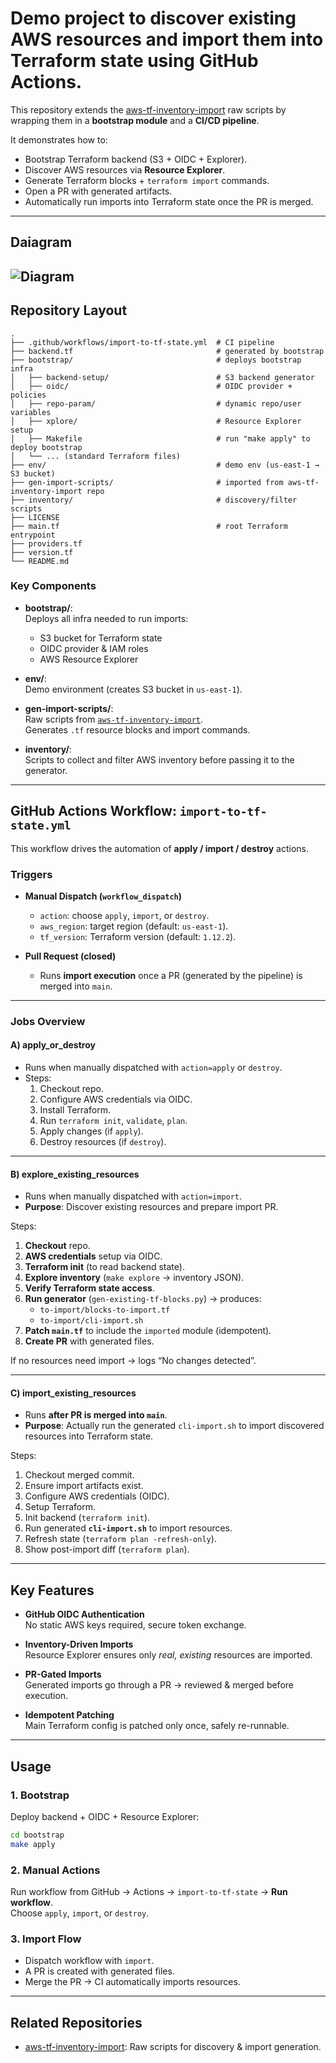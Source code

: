 # Demo project to discover existing AWS resources and import them into Terraform state using GitHub Actions.

This repository extends the [aws-tf-inventory-import](https://github.com/fekri600/aws-tf-inventory-import) raw scripts by wrapping them in a **bootstrap module** and a **CI/CD pipeline**.  

It demonstrates how to:  
- Bootstrap Terraform backend (S3 + OIDC + Explorer).  
- Discover AWS resources via **Resource Explorer**.  
- Generate Terraform blocks + `terraform import` commands.  
- Open a PR with generated artifacts.  
- Automatically run imports into Terraform state once the PR is merged.  

---
## Daiagram
![Diagram](diagram.png)
---
## Repository Layout  

```
.
├── .github/workflows/import-to-tf-state.yml  # CI pipeline
├── backend.tf                                # generated by bootstrap
├── bootstrap/                                # deploys bootstrap infra
│   ├── backend-setup/                        # S3 backend generator
│   ├── oidc/                                 # OIDC provider + policies
│   ├── repo-param/                           # dynamic repo/user variables
│   ├── xplore/                               # Resource Explorer setup
│   ├── Makefile                              # run "make apply" to deploy bootstrap
│   └── ... (standard Terraform files)
├── env/                                      # demo env (us-east-1 → S3 bucket)
├── gen-import-scripts/                       # imported from aws-tf-inventory-import repo
├── inventory/                                # discovery/filter scripts
├── LICENSE
├── main.tf                                   # root Terraform entrypoint
├── providers.tf
├── version.tf
└── README.md
```

### Key Components
- **bootstrap/**:  
  Deploys all infra needed to run imports:  
  - S3 bucket for Terraform state  
  - OIDC provider & IAM roles  
  - AWS Resource Explorer  

- **env/**:  
  Demo environment (creates S3 bucket in `us-east-1`).  

- **gen-import-scripts/**:  
  Raw scripts from [`aws-tf-inventory-import`](https://github.com/fekri600/aws-tf-inventory-import).  
  Generates `.tf` resource blocks and import commands.  

- **inventory/**:  
  Scripts to collect and filter AWS inventory before passing it to the generator.  

---

## GitHub Actions Workflow: `import-to-tf-state.yml`

This workflow drives the automation of **apply / import / destroy** actions.  

### Triggers
- **Manual Dispatch (`workflow_dispatch`)**  
  - `action`: choose `apply`, `import`, or `destroy`.  
  - `aws_region`: target region (default: `us-east-1`).  
  - `tf_version`: Terraform version (default: `1.12.2`).  

- **Pull Request (closed)**  
  - Runs **import execution** once a PR (generated by the pipeline) is merged into `main`.  

---

### Jobs Overview

#### **A) apply_or_destroy**
- Runs when manually dispatched with `action=apply` or `destroy`.  
- Steps:  
  1. Checkout repo.  
  2. Configure AWS credentials via OIDC.  
  3. Install Terraform.  
  4. Run `terraform init`, `validate`, `plan`.  
  5. Apply changes (if `apply`).  
  6. Destroy resources (if `destroy`).  

---

#### **B) explore_existing_resources**
- Runs when manually dispatched with `action=import`.  
- **Purpose**: Discover existing resources and prepare import PR.  

Steps:
1. **Checkout** repo.  
2. **AWS credentials** setup via OIDC.  
3. **Terraform init** (to read backend state).  
4. **Explore inventory** (`make explore` → inventory JSON).  
5. **Verify Terraform state access**.  
6. **Run generator** (`gen-existing-tf-blocks.py`) → produces:  
   - `to-import/blocks-to-import.tf`  
   - `to-import/cli-import.sh`  
7. **Patch `main.tf`** to include the `imported` module (idempotent).  
8. **Create PR** with generated files.  

If no resources need import → logs “No changes detected”.  

---

#### **C) import_existing_resources**
- Runs **after PR is merged into `main`**.  
- **Purpose**: Actually run the generated `cli-import.sh` to import discovered resources into Terraform state.  

Steps:
1. Checkout merged commit.  
2. Ensure import artifacts exist.  
3. Configure AWS credentials (OIDC).  
4. Setup Terraform.  
5. Init backend (`terraform init`).  
6. Run generated **`cli-import.sh`** to import resources.  
7. Refresh state (`terraform plan -refresh-only`).  
8. Show post-import diff (`terraform plan`).  

---

## Key Features

- **GitHub OIDC Authentication**  
  No static AWS keys required, secure token exchange.  

- **Inventory-Driven Imports**  
  Resource Explorer ensures only *real, existing* resources are imported.  

- **PR-Gated Imports**  
  Generated imports go through a PR → reviewed & merged before execution.  

- **Idempotent Patching**  
  Main Terraform config is patched only once, safely re-runnable.  

---

## Usage

### 1. Bootstrap
Deploy backend + OIDC + Resource Explorer:
```bash
cd bootstrap
make apply
```

### 2. Manual Actions
Run workflow from GitHub → Actions → `import-to-tf-state` → **Run workflow**.  
Choose `apply`, `import`, or `destroy`.  

### 3. Import Flow
- Dispatch workflow with `import`.  
- A PR is created with generated files.  
- Merge the PR → CI automatically imports resources.  

---

## Related Repositories
- [aws-tf-inventory-import](https://github.com/fekri600/aws-tf-inventory-import): Raw scripts for discovery & import generation.  
